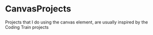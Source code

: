 # CanvasProjects
Projects that I do using the canvas element, are usually inspired by the Coding Train projects
